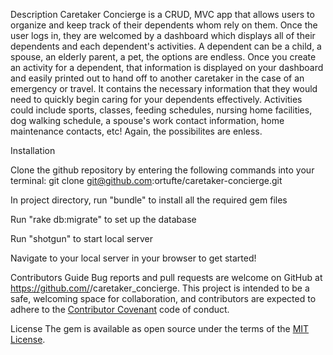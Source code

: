 Description
Caretaker Concierge is a CRUD, MVC app that allows users to organize and keep track of their dependents whom rely on them. Once the user logs in, they are welcomed by a dashboard which displays all of their dependents and each dependent's activities. A dependent can be a child, a spouse, an elderly parent, a pet, the options are endless. Once you create an activity for a dependent, that information is displayed on your dashboard and easily printed out to hand off to another caretaker in the case of an emergency or travel. It contains the necessary information that they would need to quickly begin caring for your dependents effectively. Activities could include sports, classes, feeding schedules, nursing home facilities, dog walking schedule, a spouse's work contact information, home maintenance contacts, etc! Again, the possibilites are enless. 

Installation

Clone the github repository by entering the following commands into your terminal: git clone git@github.com:ortufte/caretaker-concierge.git

In project directory, run "bundle" to install all the required gem files

Run "rake db:migrate" to set up the database

Run "shotgun" to start local server

Navigate to your local server in your browser to get started! 


Contributors Guide
Bug reports and pull requests are welcome on GitHub at https://github.com/<ortufte>/caretaker_concierge. This project is intended to be a safe, welcoming space for collaboration, and contributors are expected to adhere to the [Contributor Covenant](http://contributor-covenant.org) code of conduct.

License
The gem is available as open source under the terms of the [MIT License](https://opensource.org/licenses/MIT).
